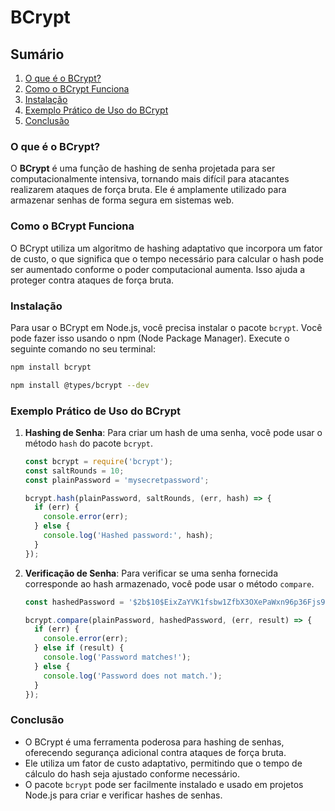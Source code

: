 # BCrypt

## Sumário
1. [O que é o BCrypt?](#o-que-é-o-bcrypt)
2. [Como o BCrypt Funciona](#como-o-bcrypt-funciona)
3. [Instalação](#instalação)
4. [Exemplo Prático de Uso do BCrypt](#exemplo-prático-de-uso-do-bcrypt)
5. [Conclusão](#conclusão)

### O que é o BCrypt?
O **BCrypt** é uma função de hashing de senha projetada para ser computacionalmente intensiva, tornando mais difícil para atacantes realizarem ataques de força bruta. Ele é amplamente utilizado para armazenar senhas de forma segura em sistemas web.

### Como o BCrypt Funciona
O BCrypt utiliza um algoritmo de hashing adaptativo que incorpora um fator de custo, o que significa que o tempo necessário para calcular o hash pode ser aumentado conforme o poder computacional aumenta. Isso ajuda a proteger contra ataques de força bruta.

### Instalação
Para usar o BCrypt em Node.js, você precisa instalar o pacote `bcrypt`. Você pode fazer isso usando o npm (Node Package Manager). Execute o seguinte comando no seu terminal:

```bash
npm install bcrypt

npm install @types/bcrypt --dev
```

### Exemplo Prático de Uso do BCrypt

1. **Hashing de Senha**:
   Para criar um hash de uma senha, você pode usar o método `hash` do pacote `bcrypt`.

   ```javascript
   const bcrypt = require('bcrypt');
   const saltRounds = 10;
   const plainPassword = 'mysecretpassword';

   bcrypt.hash(plainPassword, saltRounds, (err, hash) => {
     if (err) {
       console.error(err);
     } else {
       console.log('Hashed password:', hash);
     }
   });
   ```

2. **Verificação de Senha**:
   Para verificar se uma senha fornecida corresponde ao hash armazenado, você pode usar o método `compare`.

   ```javascript
   const hashedPassword = '$2b$10$EixZaYVK1fsbw1ZfbX3OXePaWxn96p36Fjs9Z8a.5j5g5g5g5g5g5'; // Exemplo de hash

   bcrypt.compare(plainPassword, hashedPassword, (err, result) => {
     if (err) {
       console.error(err);
     } else if (result) {
       console.log('Password matches!');
     } else {
       console.log('Password does not match.');
     }
   });
   ```

### Conclusão

- O BCrypt é uma ferramenta poderosa para hashing de senhas, oferecendo segurança adicional contra ataques de força bruta.
- Ele utiliza um fator de custo adaptativo, permitindo que o tempo de cálculo do hash seja ajustado conforme necessário.
- O pacote `bcrypt` pode ser facilmente instalado e usado em projetos Node.js para criar e verificar hashes de senhas.
